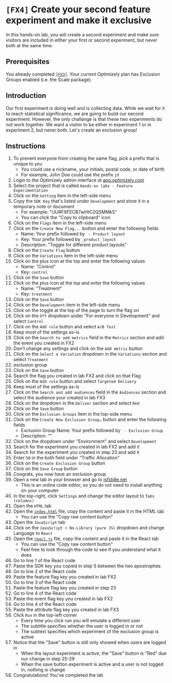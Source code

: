 # `[FX4]` Create your second feature experiment and make it exclusive

In this hands-on lab, you will create a second experiment and make sure visitors are included in either your first or second experiment, but never both at the same time.

## Prerequisites

You already completed [`[FX3]`](../fx3/).
Your current Optimizely plan has Exclusion Groups enabled (i.e. the Scale package).

## Introduction

Our first experiment is doing well and is collecting data. While we wait for it to reach statistical significance, we are going to build our second experiment. However, the only challange is that these two experiments do not work together. We want a visitor to be either in experiment 1 or in experiment 2, but never both. Let's create an exclusion group!

## Instructions

1. To prevent everyone from creating the same flag, pick a prefix that is unique to you
    - You could use a nickname, your initials, postal code, or date of birth
    - For example, John Doe could use the prefix `jd`
1. Login to the Optimizely admin interface at [app.optimizely.com](https://app.optimizely.com/)
1. Select the project that is called `Hands-on labs - Feature Experimentation`
1. Click on the `Setting` item in the left-side menu
1. Copy the `SDK Key` that's listed under `Development` and store it in a temporary note or document
    - For example: "UURF9FECB7wHtC2QSMMkS"
    - You can click the "Copy to clipboard" icon
1. Click on the `Flags` item in the left-side menu
1. Click on the `Create New Flag...` button and enter the following fields
    - Name: Your prefix followed by ` - Product layout`
    - Key: Your prefix followed by `_product_layout`
    - Description: "Toggle for different product layouts"
1. Click on the `Create Flag` button
1. Click on the `Variations` item in the left-side menu
1. Click on the plus icon at the top and enter the following values
    - Name: "Control"
    - Key: `control`
1. Click on the `Save` button
1. Click on the plus icon at the top and enter the following values
    - Name: "Treatment"
    - Key: `treatment`
1. Click on the `Save` button
1. Click on the `Development` item in the left-side menu
1. Click on the toggle at the top of the page to turn the flag on
1. Click on the `Off` dropdown under "For everyone in Development" and select `Control`
1. Click on the `Add rule` button and select `A/B Test`
1. Keep most of the settings as-is
1. Click on the `Search to add metrics` field in the `Metrics` section and add the event you created in FX2
1. Don't change any settings and click on the `Add metric` button
1. Click on the `Select a Variation` dropdown in the `Variations` section and select `Treatment`
1. exclusion group
1. Click on the `Save` button
1. Search the flag you created in lab FX2 and click on that Flag
1. Click on the `Add rule` button and select `Targeted Delivery`
1. Keep most of the settings as-is
1. Click on the `Search and add audiences` field in the `Audiences` section and select the audience your created in lab FX3
1. Click on the dropdown in the `Deliver` section and select `Red`
1. Click on the `Save` button
1. Click on the `Exclusion Groups` item in the top-side menu
1. Click on the `Create New Exclusion Group…` button and enter the following fields
    - Exclusion Group Name: Your prefix followed by ` - Exclusion Group`
    - Description: ""
1. Click on the dropdown under "Environment" and select `Development`
1. Search for the experiment you created in lab FX2 and add it
1. Search for the experiment you created in step 23 and add it
1. Enter `50` in the both field under "Traffic Allocation"
1. Click on the `Create Exclusion Group` button
1. Click on the `Save Group` button
1. Congrats, you now have an exclusion group
1. Open a new tab in your browser and go to [jsfiddle.net](https://jsfiddle.net/)
    - This is an online code editor, so you do not need to install anything on your computer
1. In the top-right, click `Settings` and change the editor layout to `Tabs (columns)`
1. Open the `HTML` tab
1. Open the [`index.html`](./index.html) file, copy the content and paste it in the HTML tab
    - You can use the "Copy raw content button"
1. Open the `JavaScript` tab
1. Click on the `JavaScript + No-Library (pure JS)` dropdown and change Language to `React`
1. Open the [`react.js`](./react.js) file, copy the content and paste it in the React tab
    - You can use the "Copy raw content button"
    - Feel free to look through the code to see if you understand what it does
1. Go to line 1 of the React code
1. Paste the SDK key you copied in step 5 between the two apostrophes
1. Go to line 2 of the React code
1. Paste the feature flag key you created in lab FX2
1. Go to line 3 of the React code
1. Paste the feature flag key you created in step 23
1. Go to line 4 of the React code
1. Paste the event flag key you created in lab FX2
1. Go to line 4 of the React code
1. Paste the attribute flag key you created in lab FX3
1. Click `Run` in the top-left corner
    - Every time you click run you will emulate a different user
    - The subtitle specifies whether the user is logged in or not
    - The subtext specifies which experiment of the exclusion group is active
1. Notice that the "Save" button is still only showed when users are logged in
    - When the layout experiment is active, the "Save" button is "Red" due our change in step 25-29
    - When the save button experiment is active and a user is not logged in, nothing is change
1. Congratulations! You've completed the lab